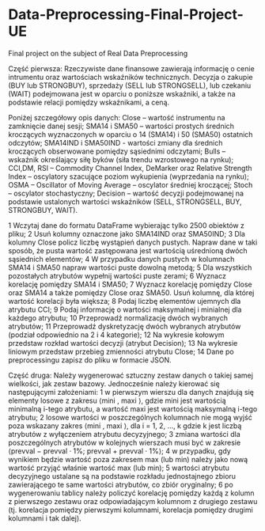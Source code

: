 # Data-Preprocessing-Final-Project-UE
 Final project on the subject of Real Data Preprocessing

Część pierwsza:
Rzeczywiste dane finansowe zawierają informację o cenie intrumentu oraz wartościach wskaźników technicznych. 
Decyzja o zakupie (BUY lub STRONGBUY), sprzedaży (SELL lub STRONGSELL), lub czekaniu (WAIT) podejmowana jest w oparciu o poniższe wskaźniki, a także na
podstawie relacji pomiędzy wskaźnikami, a ceną. 

Poniżej szczegółowy opis danych:
Close – wartość instrumentu na zamknięcie danej sesji;
SMA14 i SMA50 – wartości prostych średnich kroczących wyznaczonych w oparciu o 14 (SMA14) i 50 (SMA50) ostatnich odczytów;
SMA14IND i SMA50IND - wartości zmiany dla średnich kroczących obserwowane pomiędzy sąsiednimi odczytami;
Bulls – wskaźnik określający siłę byków (siła trendu wzrostowego na rynku);
CCI,DM, RSI – Commodity Channel Index, DeMarker oraz Relative Strength Index – oscylatory szacujące poziom wykupienia (wyprzedania na rynku);
OSMA – Oscillator of Moving Average – oscylator średniej kroczącej;
Stoch – oscylator stochastyczny;
Decision – wartość decyzji podejmowanej na podstawie ustalonych wartości wskaźników (SELL, STRONGSELL, BUY, STRONGBUY, WAIT).

1 Wczytaj dane do formatu DataFrame wybierając tylko 2500 obiektów z pliku;
2 Usuń kolumny oznaczone jako SMA14IND oraz SMA50IND;
3 Dla kolumny Close policz liczbę wystąpień danych pustych. Napraw dane w taki sposób, że pusta wartość zastępowana jest wartością uśrednioną dwóch sąsiednich elementów;
4 W przypadku danych pustych w kolumnach SMA14 i SMA50 napraw wartości puste dowolną metodą;
5 Dla wszystkich pozostałych atrybutów wypełnij wartości puste zerami;
6 Wyznacz korelację pomiędzy SMA14 i SMA50;
7 Wyznacz korelację pomiędzy Close oraz SMA14 a także pomiędzy Close oraz SMA50. Usuń kolumnę, dla której wartość korelacji była większa;
8 Podaj liczbę elementów ujemnych dla atrybutu CCI;
9 Podaj informację o wartości maksymalnej i minialnej dla każdego atrybutu;
10 Przeprowadź normalizację dwóch wybranych atrybutów;
11 Przeprowadź dyskretyzację dwóch wybranych atrybutów (podział odpowiednio na 2 i 4 kategorie);
12 Na wykresie kołowym przedstaw rozkład wartości decyzji (atrybut Decision);
13 Na wykresie liniowym przedstaw przebieg zmienności atrybutu Close;
14 Dane po preprocessingu zapisz do pliku w formacie JSON.

Część druga:
Należy wygenerować sztuczny zestaw danych o takiej samej wielkości, jak zestaw bazowy. Jednocześnie należy kierować się następującymi założeniami:
1 w pierwszym wierszu dla danych znajdują się elementy losowe z zakresu ⟨mini , maxi ⟩, gdzie mini jest wartością minimalną i-tego atrybutu, a wartość maxi jest wartością maksymalną i-tego atrybutu;
2 losowe wartości w poszczególnych kolumnach nie mogą wyjść poza wskazany zakres ⟨mini , maxi ⟩, dla i = 1, 2, ..., k gdzie k jest liczbą atrybutów z wyłączeniem atrybutu decyzyjnego;
3 zmiana wartości dla poszczególnych atrybutów w kolejnych wierszach musi być w zakresie ⟨prevval − prevval · 1%; prevval + prevval · 1%⟩;
4 w przypadku, gdy wynikiem będzie wartość poza zakresem max (lub min) należy jako nową wartość przyjąć właśnie wartość max (lub min);
5 wartości atrybutu decyzyjnego ustalane są na podstawie rozkładu jednostajnego zbioru zawierającego te same wartości atrybutów, co zbiór oryginalny;
6 po wygenerowaniu tablicy należy policzyć korelację pomiędzy każdą z kolumn z pierwszego zestawu oraz odpowiadającym kolumnom z drugiego zestawu (tj. korelacja pomiędzy pierwszymi kolumnami, korelacja pomiędzy drugimi kolumnami i tak dalej).
